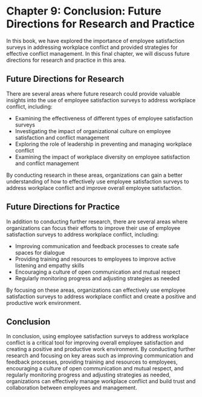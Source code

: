 Chapter 9: Conclusion: Future Directions for Research and Practice
==================================================================

In this book, we have explored the importance of employee satisfaction surveys in addressing workplace conflict and provided strategies for effective conflict management. In this final chapter, we will discuss future directions for research and practice in this area.

Future Directions for Research
------------------------------

There are several areas where future research could provide valuable insights into the use of employee satisfaction surveys to address workplace conflict, including:

* Examining the effectiveness of different types of employee satisfaction surveys
* Investigating the impact of organizational culture on employee satisfaction and conflict management
* Exploring the role of leadership in preventing and managing workplace conflict
* Examining the impact of workplace diversity on employee satisfaction and conflict management

By conducting research in these areas, organizations can gain a better understanding of how to effectively use employee satisfaction surveys to address workplace conflict and improve overall employee satisfaction.

Future Directions for Practice
------------------------------

In addition to conducting further research, there are several areas where organizations can focus their efforts to improve their use of employee satisfaction surveys to address workplace conflict, including:

* Improving communication and feedback processes to create safe spaces for dialogue
* Providing training and resources to employees to improve active listening and empathy skills
* Encouraging a culture of open communication and mutual respect
* Regularly monitoring progress and adjusting strategies as needed

By focusing on these areas, organizations can effectively use employee satisfaction surveys to address workplace conflict and create a positive and productive work environment.

Conclusion
----------

In conclusion, using employee satisfaction surveys to address workplace conflict is a critical tool for improving overall employee satisfaction and creating a positive and productive work environment. By conducting further research and focusing on key areas such as improving communication and feedback processes, providing training and resources to employees, encouraging a culture of open communication and mutual respect, and regularly monitoring progress and adjusting strategies as needed, organizations can effectively manage workplace conflict and build trust and collaboration between employees and management.


